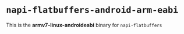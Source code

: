 # `napi-flatbuffers-android-arm-eabi`

This is the **armv7-linux-androideabi** binary for `napi-flatbuffers`
